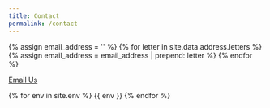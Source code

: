 ```yaml
---
title: Contact
permalink: /contact
---
```


{% assign email_address = '' %}
{% for letter in site.data.address.letters %}
{% assign email_address = email_address | prepend: letter %}
{% endfor %}

<a href="mailto:{{ email_address | encode_email }}"><i class="fas fa-envelope"></i> Email Us</a>

{% for env in site.env %}
{{ env }}
{% endfor %}
